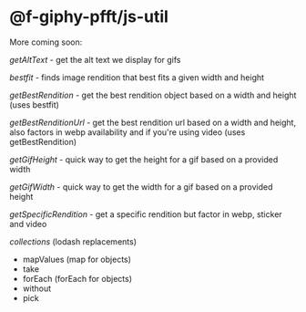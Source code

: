 # @f-giphy-pfft/js-util

More coming soon:

_getAltText_ - get the alt text we display for gifs

_bestfit_ - finds image rendition that best fits a given width and height

_getBestRendition_ - get the best rendition object based on a width and height (uses bestfit)

_getBestRenditionUrl_ - get the best rendition url based on a width and height, also factors in webp availability and if you're using video (uses getBestRendition)

_getGifHeight_ - quick way to get the height for a gif based on a provided width

_getGifWidth_ - quick way to get the width for a gif based on a provided height

_getSpecificRendition_ - get a specific rendition but factor in webp, sticker and video

_collections_ (lodash replacements)

-   mapValues (map for objects)
-   take
-   forEach (forEach for objects)
-   without
-   pick
